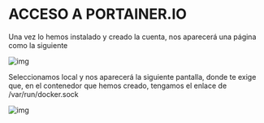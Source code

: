 # ACCESO A PORTAINER.IO

Una vez lo hemos instalado y creado la cuenta, nos aparecerá una página como la siguiente

![img](https://i.imgur.com/QchAvFu.png)

Seleccionamos local y nos aparecerá la siguiente pantalla, donde te exige que, en el contenedor que hemos creado, tengamos el enlace de /var/run/docker.sock

![img](https://i.imgur.com/bLFnPqF.png)
